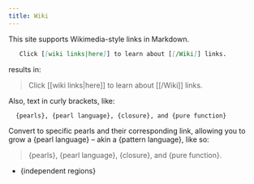 ```yaml
---
title: Wiki
---
```


This site supports Wikimedia-style links in Markdown.

```md run=false
   Click [[wiki links|here]] to learn about [[/Wiki]] links.
```

results in:

> Click [[wiki links|here]] to learn about [[/Wiki]] links.


Also, text in curly brackets, like:
```md run=false
  {pearls}, {pearl language}, {closure}, and {pure function}
```
Convert to specific pearls and their corresponding link, allowing you to grow a {pearl language} – akin a {pattern language}, like so:
> {pearls}, {pearl language}, {closure}, and {pure function}.
- {independent regions}